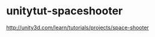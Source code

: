unitytut-spaceshooter
=====================

http://unity3d.com/learn/tutorials/projects/space-shooter
